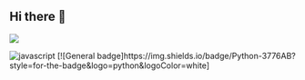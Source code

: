 ## Hi there 👋

[<img src='https://img.shields.io/badge/LinkedIn-0077B5?style=for-the-badge&logo=linkedin&logoColor=white'>](https://www.linkedin.com/in/russell-gooday-1b890a69/)

<img alt='javascript' src='https://img.shields.io/badge/JavaScript-F7DF1E?style=for-the-badge&logo=javascript&logoColor=black'>
 [![General badge]https://img.shields.io/badge/Python-3776AB?style=for-the-badge&logo=python&logoColor=white]
	
